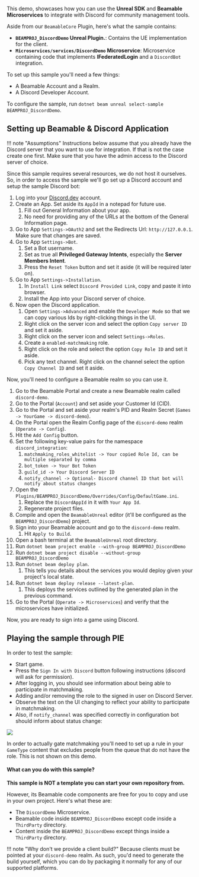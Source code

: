 <style>
img[src*='#center'] { 
    display: block;
    margin: auto;
}
</style>

This demo, showcases how you can use the **Unreal SDK** and **Beamable Microservices** to integrate with Discord for community management tools.

Aside from our `BeamableCore` Plugin, here's what the sample contains:

- **`BEAMPROJ_DiscordDemo` Unreal Plugin.**: Contains the UE implementation for the client.
- **`Microservices/services/DiscordDemo` Microservice**: Microservice containing code that implements **IFederatedLogin** and a `DiscordBot` integration.

To set up this sample you'll need a few things:

- A Beamable Account and a Realm.
- A Discord Developer Account.

To configure the sample, run `dotnet beam unreal select-sample BEAMPROJ_DiscordDemo`.

## Setting up Beamable & Discord Application

!!! note "Assumptions"
	Instructions below assume that you already have the Discord server that you want to use for integration. If that is not the case create one first. Make sure that you have the admin access to the Discord server of choice.

Since this sample requires several resources, we do not host it ourselves. So, in order to access the sample we'll go set up a Discord account and setup the sample Discord bot:

1. Log into your [Discord.dev](https://discord.com/developers/applications) account.
2. Create an App. Set aside its `AppId` in a notepad for future use.
	1. Fill out General Information about your app.
	2. No need for providing any of the URLs at the bottom of the General Information page.
3. Go to App `Settings->OAuth2` and set the Redirects Url: `http://127.0.0.1`. Make sure that changes are saved.
4. Go to App `Settings->Bot`.
	1. Set a Bot username.
	2. Set as true all **Privileged Gateway Intents**, especially the **Server Members Intent**.
	3. Press the `Reset Token` button and set it aside (it will be required later on).
5. Go to App `Settings->Installation`.
	1. In `Install Link` select `Discord Provided Link`, copy and paste it into browser. 
	2. Install the App into your Discord server of choice.
6. Now open the Discord application.
	1. Open `Settings->Advanced` and enable the `Developer Mode` so that we can copy various Ids by right-clicking things in the UI.
	2. Right click on the server icon and select the option `Copy server ID` and set it aside.
	3. Right click on the server icon and select `Settings->Roles`. 
	4. Create a `enabled-matchmaking` role.
	5. Right click on the role and select the option `Copy Role ID` and set it aside.
	6. Pick any text channel. Right click on the channel select the option `Copy Channel ID` and set it aside.

Now, you'll need to configure a Beamable realm so you can use it.

1. Go to the Beamable Portal and create a new Beamable realm called `discord-demo`.
2. Go to the Portal (`Account`) and set aside your Customer Id (CID).
3. Go to the Portal and set aside your realm's PID and Realm Secret (`Games -> YourGame -> discord-demo`).
4. On the Portal open the Realm Config page of the `discord-demo` realm (`Operate -> Config`).
5. Hit the `Add Config` button.
6. Set the following key-value pairs for the namespace `discord_integration`:
   1. `matchmaking_roles_whitelist -> Your copied Role Id, can be multiple separated by comma`
   2. `bot_token -> Your Bot Token`
   3. `guild_id -> Your Discord Server ID` 
   4. `notify_channel -> Optional- Discord channel ID that bot will notify about status changes` 
7. Open the `Plugins/BEAMPROJ_DiscordDemo/Overrides/Config/DefaultGame.ini`. 
	1. Replace the `DiscordAppId` in it with `Your App Id`.
	2. Regenerate project files.
8. Compile and open the `BeamableUnreal` editor (it'll be configured as the `BEAMPROJ_DiscordDemo`) project.
9. Sign into your Beamable account and go to the `discord-demo` realm.
	1. Hit `Apply to Build`.
10.  Open a bash terminal at the `BeamableUnreal` root directory.
11. Run `dotnet beam project enable --with-group BEAMPROJ_DiscordDemo`
12. Run `dotnet beam project disable --without-group BEAMPROJ_DiscordDemo`
13. Run `dotnet beam deploy plan`. 
	1. This tells you details about the services you would deploy given your project's local state.
14. Run `dotnet beam deploy release --latest-plan`. 
	1. This deploys the services outlined by the generated plan in the previous command. 
15. Go to the Portal (`Operate -> Microservices`) and verify that the microservices have initialized.

Now, you are ready to sign into a game using Discord.

## Playing the sample through PIE

In order to test the sample:

- Start game.
- Press the `Sign In with Discord` button following instructions (discord will ask for permission).
- After logging in, you should see information about being able to participate in matchmaking.
- Adding and/or removing the role to the signed in user on Discord Server.
- Observe the text on the UI changing to reflect your ability to participate in matchmaking.
- Also, if `notify_channel` was specified correctly in configuration bot should inform about status change:

![](../images/discord_sample_notify.png#center)

In order to actually gate matchmaking you'll need to set up a rule in your `GameType` content that excludes people from the queue that do not have the role. This is not shown on this demo.
#### What can you do with this sample?

**This sample is NOT a template you can start your own repository from.** 

However, its Beamable code components are free for you to copy and use in your own project. Here's what these are:

- The `DiscordDemo` Microservice.
- Beamable code inside `BEAMPROJ_DiscordDemo` except code inside a `ThirdParty` directory.
- Content inside the `BEAMPROJ_DiscordDemo` except things inside a `ThirdParty` directory.

!!! note "Why don't we provide a client build?"
	Because clients must be pointed at your `discord-demo` realm. As such, you'd need to generate the build yourself, which you can do by packaging it normally for any of our supported platforms.